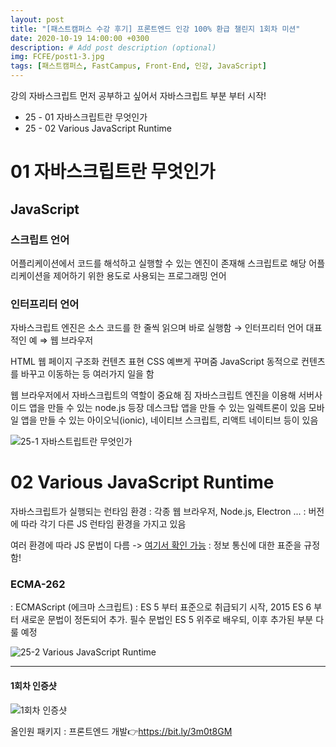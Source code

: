 ```yaml
---
layout: post
title: "[패스트캠퍼스 수강 후기] 프론트엔드 인강 100% 환급 챌린지 1회차 미션"
date: 2020-10-19 14:00:00 +0300
description: # Add post description (optional)
img: FCFE/post1-3.jpg
tags: [패스트캠퍼스, FastCampus, Front-End, 인강, JavaScript]
---
```


강의
자바스크립트 먼저 공부하고 싶어서 자바스크립트 부분 부터 시작!

- 25 - 01 자바스크립트란 무엇인가
- 25 - 02 Various JavaScript Runtime


# 01 자바스크립트란 무엇인가

## JavaScript

### 스크립트 언어
어플리케이션에서 코드를 해석하고 실행할 수 있는 엔진이 존재해 스크립트로 해당 어플리케이션을 제어하기 위한 용도로 사용되는 프로그래밍 언어

### 인터프리터 언어
자바스크립트 엔진은 소스 코드를 한 줄씩 읽으며 바로 실행함 → 인터프리터 언어 
대표적인 예 ⇒ 웹 브라우저

HTML 웹 페이지 구조화 컨텐츠 표현
CSS 예쁘게 꾸며줌
JavaScript 동적으로 컨텐츠를 바꾸고 이동하는 등 여러가지 일을 함

웹 브라우저에서 자바스크립트의 역할이 중요해 짐
자바스크립트 엔진을 이용해 서버사이드 앱을 만들 수 있는 node.js 등장
데스크탑 앱을 만들 수 있는 일렉트론이 있음
모바일 앱을 만들 수 있는 아이오닉(ionic), 네이티브 스크립트, 리액트 네이티브 등이 있음

![25-1 자바스트립트란 무엇인가]({{site.baseurl}}/assets/img/FCFE/post1-1.png)

# 02 Various JavaScript Runtime

자바스크립트가 실행되는 런타임 환경
: 각종 웹 브라우저, Node.js, Electron ...
: 버전에 따라 각기 다른 JS 런타임 환경을 가지고 있음


여러 환경에 따라 JS 문법이 다름 -> [여기서 확인 가능](https://www.ecma-international.org/)
: 정보 통신에 대한 표준을 규정함!

### ECMA-262
: ECMAScript (에크마 스크립트)
: ES 5 부터 표준으로 취급되기 시작, 2015 ES 6 부터 새로운 문법이 정돈되어 추가.
필수 문법인 ES 5 위주로 배우되, 이후 추가된 부분 다룰 예정

![25-2 Various JavaScript Runtime]({{site.baseurl}}/assets/img/FCFE/post1-2.png)

*****

#### 1회차 인증샷
![1회차 인증샷]({{site.baseurl}}/assets/img/FCFE/post1-3.jpg)

올인원 패키지 : 프론트엔드 개발👉https://bit.ly/3m0t8GM